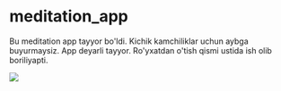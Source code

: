# meditation_app

Bu meditation app tayyor bo'ldi. Kichik kamchiliklar uchun aybga buyurmaysiz.
App deyarli tayyor. Ro'yxatdan o'tish qismi ustida ish olib boriliyapti.


<img src="https://ibb.co/6yvzXhG">
